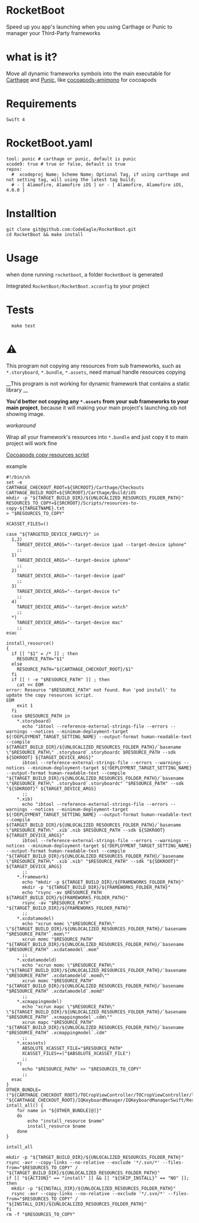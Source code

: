# RocketBoot
Speed up you app's launching when you using Carthage or Punic to manager your Third-Party frameworks

# what is it?
Move all dynamic frameworks symbols into the main executable for [Carthage](https://github.com/Carthage/Carthage) and [Punic](https://github.com/schwa/punic), like [cocoapods-amimono](https://github.com/Ruenzuo/cocoapods-amimono) for cocoapods

# Requirements
`Swift 4`
# RocketBoot.yaml
```
tool: punic # carthage or punic, default is punic
xcode9: true # true or false, default is true
repos:
  #  xcodeproj Name; Scheme Name; Optional Tag, if using carthage and not setting tag, will using the latest tag build;
  # - [ Alamofire, Alamofire iOS ] or - [ Alamofire, Alamofire iOS, 4.0.0 ]
```
# Installtion

```
git clone git@github.com:CodeEagle/RocketBoot.git
cd RocketBoot && make install
```

# Usage
when done running  `rocketboot`,  a folder  `RocketBoot` is generated

Integrated  `RocketBoot/RocketBoot.xcconfig`  to your project

# Tests
```
  make test
```
# ⚠️

This program not copying any resources from sub frameworks, such as `*.storyboard`, `*.bundle`, `*.assets`, need manual handle resources copying

__This program is not working for dynamic framework that contains a static library __

__You'd better not copying any `*.assets` from your sub frameworks to your main project__, because it will making your main project's launching.xib not showing image.

_workaround_

Wrap all your framework's resources into  `*.bundle`  and just copy it to main project will work fine


[Cocoapods copy resources script](https://github.com/CocoaPods/CocoaPods/blob/ad59b03dfe7def01f541634e6ce9b46edb989b19/lib/cocoapods/generator/copy_resources_script.rb#L97)

example
```
#!/bin/sh
set -e
CARTHAGE_CHECKOUT_ROOT=${SRCROOT}/Carthage/Checkouts
CARTHAGE_BUILD_ROOT=${SRCROOT}/Carthage/Build/iOS
mkdir -p "${TARGET_BUILD_DIR}/${UNLOCALIZED_RESOURCES_FOLDER_PATH}"
RESOURCES_TO_COPY=${SRCROOT}/Scripts/resources-to-copy-${TARGETNAME}.txt
> "$RESOURCES_TO_COPY"

XCASSET_FILES=()

case "${TARGETED_DEVICE_FAMILY}" in
  1,2)
    TARGET_DEVICE_ARGS="--target-device ipad --target-device iphone"
    ;;
  1)
    TARGET_DEVICE_ARGS="--target-device iphone"
    ;;
  2)
    TARGET_DEVICE_ARGS="--target-device ipad"
    ;;
  3)
    TARGET_DEVICE_ARGS="--target-device tv"
    ;;
  4)
    TARGET_DEVICE_ARGS="--target-device watch"
    ;;
  *)
    TARGET_DEVICE_ARGS="--target-device mac"
    ;;
esac

install_resource()
{
  if [[ "$1" = /* ]] ; then
    RESOURCE_PATH="$1"
  else
    RESOURCE_PATH="${CARTHAGE_CHECKOUT_ROOT}/$1"
  fi
  if [[ ! -e "$RESOURCE_PATH" ]] ; then
    cat << EOM
error: Resource "$RESOURCE_PATH" not found. Run 'pod install' to update the copy resources script.
EOM
    exit 1
  fi
  case $RESOURCE_PATH in
    *.storyboard)
      echo "ibtool --reference-external-strings-file --errors --warnings --notices --minimum-deployment-target ${!DEPLOYMENT_TARGET_SETTING_NAME} --output-format human-readable-text --compile ${TARGET_BUILD_DIR}/${UNLOCALIZED_RESOURCES_FOLDER_PATH}/`basename \"$RESOURCE_PATH\" .storyboard`.storyboardc $RESOURCE_PATH --sdk ${SDKROOT} ${TARGET_DEVICE_ARGS}"
      ibtool --reference-external-strings-file --errors --warnings --notices --minimum-deployment-target ${!DEPLOYMENT_TARGET_SETTING_NAME} --output-format human-readable-text --compile "${TARGET_BUILD_DIR}/${UNLOCALIZED_RESOURCES_FOLDER_PATH}/`basename \"$RESOURCE_PATH\" .storyboard`.storyboardc" "$RESOURCE_PATH" --sdk "${SDKROOT}" ${TARGET_DEVICE_ARGS}
      ;;
    *.xib)
      echo "ibtool --reference-external-strings-file --errors --warnings --notices --minimum-deployment-target ${!DEPLOYMENT_TARGET_SETTING_NAME} --output-format human-readable-text --compile ${TARGET_BUILD_DIR}/${UNLOCALIZED_RESOURCES_FOLDER_PATH}/`basename \"$RESOURCE_PATH\" .xib`.nib $RESOURCE_PATH --sdk ${SDKROOT} ${TARGET_DEVICE_ARGS}"
      ibtool --reference-external-strings-file --errors --warnings --notices --minimum-deployment-target ${!DEPLOYMENT_TARGET_SETTING_NAME} --output-format human-readable-text --compile "${TARGET_BUILD_DIR}/${UNLOCALIZED_RESOURCES_FOLDER_PATH}/`basename \"$RESOURCE_PATH\" .xib`.nib" "$RESOURCE_PATH" --sdk "${SDKROOT}" ${TARGET_DEVICE_ARGS}
      ;;
    *.framework)
      echo "mkdir -p ${TARGET_BUILD_DIR}/${FRAMEWORKS_FOLDER_PATH}"
      mkdir -p "${TARGET_BUILD_DIR}/${FRAMEWORKS_FOLDER_PATH}"
      echo "rsync -av $RESOURCE_PATH ${TARGET_BUILD_DIR}/${FRAMEWORKS_FOLDER_PATH}"
      rsync -av "$RESOURCE_PATH" "${TARGET_BUILD_DIR}/${FRAMEWORKS_FOLDER_PATH}"
      ;;
    *.xcdatamodel)
      echo "xcrun momc \"$RESOURCE_PATH\" \"${TARGET_BUILD_DIR}/${UNLOCALIZED_RESOURCES_FOLDER_PATH}/`basename "$RESOURCE_PATH"`.mom\""
      xcrun momc "$RESOURCE_PATH" "${TARGET_BUILD_DIR}/${UNLOCALIZED_RESOURCES_FOLDER_PATH}/`basename "$RESOURCE_PATH" .xcdatamodel`.mom"
      ;;
    *.xcdatamodeld)
      echo "xcrun momc \"$RESOURCE_PATH\" \"${TARGET_BUILD_DIR}/${UNLOCALIZED_RESOURCES_FOLDER_PATH}/`basename "$RESOURCE_PATH" .xcdatamodeld`.momd\""
      xcrun momc "$RESOURCE_PATH" "${TARGET_BUILD_DIR}/${UNLOCALIZED_RESOURCES_FOLDER_PATH}/`basename "$RESOURCE_PATH" .xcdatamodeld`.momd"
      ;;
    *.xcmappingmodel)
      echo "xcrun mapc \"$RESOURCE_PATH\" \"${TARGET_BUILD_DIR}/${UNLOCALIZED_RESOURCES_FOLDER_PATH}/`basename "$RESOURCE_PATH" .xcmappingmodel`.cdm\""
      xcrun mapc "$RESOURCE_PATH" "${TARGET_BUILD_DIR}/${UNLOCALIZED_RESOURCES_FOLDER_PATH}/`basename "$RESOURCE_PATH" .xcmappingmodel`.cdm"
      ;;
    *.xcassets)
      ABSOLUTE_XCASSET_FILE="$RESOURCE_PATH"
      XCASSET_FILES+=("$ABSOLUTE_XCASSET_FILE")
      ;;
    *)
      echo "$RESOURCE_PATH" >> "$RESOURCES_TO_COPY"
      ;;
  esac
}
OTHER_BUNDLE=("${CARTHAGE_CHECKOUT_ROOT}/TOCropViewController/TOCropViewController/languages.bundle" "${CARTHAGE_CHECKOUT_ROOT}/IQKeyboardManager/IQKeyboardManagerSwift/Resources/IQKeyboardManager.bundle")
intall_all() {
    for name in "${OTHER_BUNDLE[@]}"
    do
        echo "install_resource $name"
        install_resource $name
    done
}

intall_all

mkdir -p "${TARGET_BUILD_DIR}/${UNLOCALIZED_RESOURCES_FOLDER_PATH}"
rsync -avr --copy-links --no-relative --exclude '*/.svn/*' --files-from="$RESOURCES_TO_COPY" / "${TARGET_BUILD_DIR}/${UNLOCALIZED_RESOURCES_FOLDER_PATH}"
if [[ "${ACTION}" == "install" ]] && [[ "${SKIP_INSTALL}" == "NO" ]]; then
  mkdir -p "${INSTALL_DIR}/${UNLOCALIZED_RESOURCES_FOLDER_PATH}"
  rsync -avr --copy-links --no-relative --exclude '*/.svn/*' --files-from="$RESOURCES_TO_COPY" / "${INSTALL_DIR}/${UNLOCALIZED_RESOURCES_FOLDER_PATH}"
fi
rm -f "$RESOURCES_TO_COPY"

```
